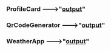 ### ProfileCard     --->"[output](https://profilecard-byajay.netlify.app/)"
### QrCodeGenerator --->"[output](https://qrcodeforwebpage-byajay.netlify.app/)"
### WeatherApp      --->"[output](https://weatherapp-byajay.netlify.app/)"
